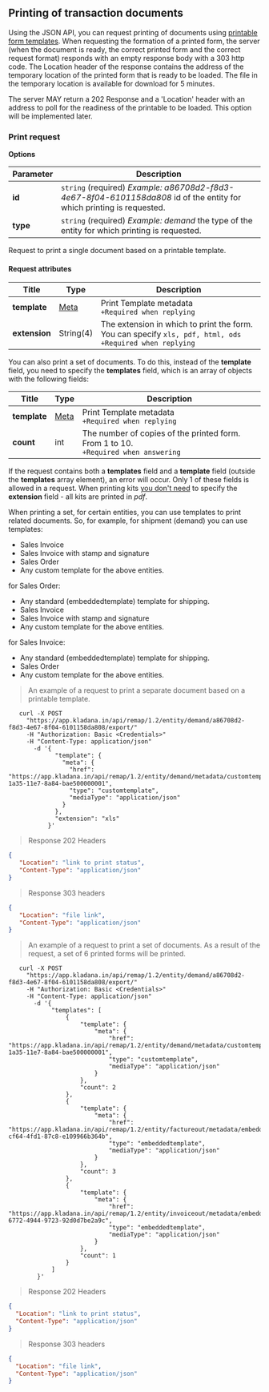 ## Printing of transaction documents

Using the JSON API, you can request printing of documents using [printable form templates](../dictionaries/#suschnosti-shablon-pechatnoj-formy).
When requesting the formation of a printed form, the server (when the document is ready, the correct
printed form and the correct request format) responds with an empty response body with a 303 http code.
The Location header of the response contains the address of the temporary location of the printed form that is ready to be loaded.
The file in the temporary location is available for download for 5 minutes.

The server MAY return a 202 Response and a 'Location' header with an address to poll for the readiness of the printable to be loaded. This option will be implemented later.

### Print request

**Options**

| Parameter | Description |
| ------------ | ---------- |
| **id** | `string` (required) *Example: a86708d2-f8d3-4e67-8f04-6101158da808* id of the entity for which printing is requested. |
| **type** | `string` (required) *Example: demand* the type of the entity for which printing is requested. |

Request to print a single document based on a printable template.
#### Request attributes

| Title | Type | Description |
| ------------ | ---------- | --------------- |
| **template** | [Meta](../#mojsklad-json-api-obschie-swedeniq-metadannye) | Print Template metadata<br>`+Required when replying` |
| **extension** | String(4) | The extension in which to print the form. You can specify `xls, pdf, html, ods`<br>`+Required when replying` |

You can also print a set of documents. To do this, instead of the **template** field, you need to specify the **templates** field, which is an array of objects with the following fields:

| Title | Type | Description |
| ------------ | ---------- | --------------- |
| **template** | [Meta](../#mojsklad-json-api-obschie-swedeniq-metadannye) | Print Template metadata<br>`+Required when replying` |
| **count** | int | The number of copies of the printed form. From 1 to 10.<br>`+Required when answering` |

If the request contains both a **templates** field and a **template** field (outside the **templates** array element), an error will occur. Only 1 of these fields is allowed in a request.
When printing kits <u>you don't need</u> to specify the **extension** field - all kits are printed in *pdf*.

When printing a set, for certain entities, you can use templates to print related documents.
So, for example, for shipment (demand) you can use templates:

+ Sales Invoice
+ Sales Invoice with stamp and signature
+ Sales Order
+ Any custom template for the above entities.

for Sales Order:

+ Any standard (embeddedtemplate) template for shipping.
+ Sales Invoice
+ Sales Invoice with stamp and signature
+ Any custom template for the above entities.

for Sales Invoice:

+ Any standard (embeddedtemplate) template for shipping.
+ Sales Order
+ Any custom template for the above entities.

> An example of a request to print a separate document based on a printable template.

```shell
   curl -X POST
     "https://app.kladana.in/api/remap/1.2/entity/demand/a86708d2-f8d3-4e67-8f04-6101158da808/export/"
     -H "Authorization: Basic <Credentials>"
     -H "Content-Type: application/json"
       -d '{
             "template": {
               "meta": {
                 "href": "https://app.kladana.in/api/remap/1.2/entity/demand/metadata/customtemplate/daca545a-1a35-11e7-8a84-bae500000001",
                 "type": "customtemplate",
                 "mediaType": "application/json"
               }
             },
             "extension": "xls"
           }'
```

> Response 202 Headers

```json
{
   "Location": "link to print status",
   "Content-Type": "application/json"
}
```

> Response 303 headers

```json
{
   "Location": "file link",
   "Content-Type": "application/json"
}
```

> An example of a request to print a set of documents. As a result of the request, a set of 6 printed forms will be printed.

```shell
   curl -X POST
     "https://app.kladana.in/api/remap/1.2/entity/demand/a86708d2-f8d3-4e67-8f04-6101158da808/export/"
     -H "Authorization: Basic <Credentials>"
     -H "Content-Type: application/json"
       -d '{
            "templates": [
                {
                    "template": {
                        "meta": {
                            "href": "https://app.kladana.in/api/remap/1.2/entity/demand/metadata/customtemplate/daca545a-1a35-11e7-8a84-bae500000001",
                            "type": "customtemplate",
                            "mediaType": "application/json"
                        }
                    },
                    "count": 2
                },
                {
                    "template": {
                        "meta": {
                            "href": "https://app.kladana.in/api/remap/1.2/entity/factureout/metadata/embeddedtemplate/3d2685b4-cf64-4fd1-87c8-e109966b364b",
                            "type": "embeddedtemplate",
                            "mediaType": "application/json"
                        }
                    },
                    "count": 3
                },
                {
                    "template": {
                        "meta": {
                            "href": "https://app.kladana.in/api/remap/1.2/entity/invoiceout/metadata/embeddedtemplate/6f3c9a47-6772-4944-9723-92d0d7be2a9c",
                            "type": "embeddedtemplate",
                            "mediaType": "application/json"
                        }
                    },
                    "count": 1
                }
            ]
        }'
```

> Response 202 Headers

```json
{
  "Location": "link to print status",
  "Content-Type": "application/json"
}
```

> Response 303 headers

```json
{
  "Location": "file link",
  "Content-Type": "application/json"
}
```
